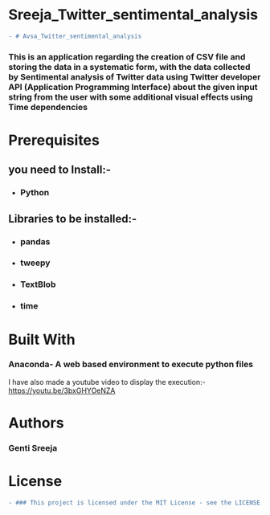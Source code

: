# Sreeja_Twitter_sentimental_analysis
```diff
- # Avsa_Twitter_sentimental_analysis
```
### This is an application regarding the creation of CSV file and storing the data in a systematic form, with the data collected by Sentimental analysis of Twitter data using Twitter developer API (Application Programming Interface) about the given input string from the user with some additional visual effects using Time dependencies

# Prerequisites

## you need to Install:-
* ### Python
## Libraries to be installed:-
* ### pandas
* ### tweepy
* ### TextBlob
* ### time

# Built With
### Anaconda- A web based environment to execute python files

I have also made a youtube video to display the execution:- https://youtu.be/3bxGHYOeNZA

# Authors
### Genti Sreeja

# License
```diff
- ### This project is licensed under the MIT License - see the LICENSE.md file for details
 ```
